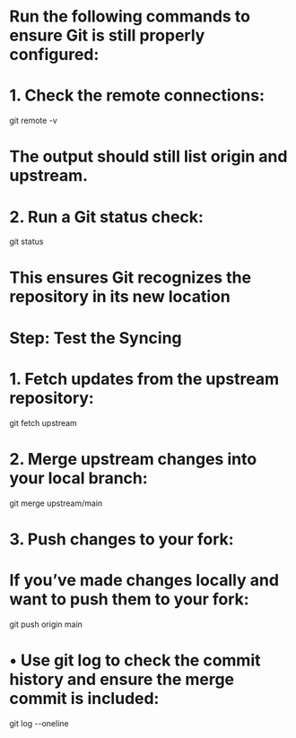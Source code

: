 # Run the following commands to ensure Git is still properly configured:
#	1.	Check the remote connections:
git remote -v

# The output should still list origin and upstream.
# 2.	Run a Git status check:
git status

# This ensures Git recognizes the repository in its new location
# Step: Test the Syncing
# 	1.	Fetch updates from the upstream repository:

git fetch upstream


# 	2.	Merge upstream changes into your local branch:

git merge upstream/main


# 	3.	Push changes to your fork:
# If you’ve made changes locally and want to push them to your fork:

git push origin main

# 	•	Use git log to check the commit history and ensure the merge commit is included:
git log --oneline
